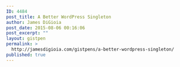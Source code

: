 ```yaml
---
ID: 4484
post_title: A Better WordPress Singleton
author: James DiGioia
post_date: 2015-08-06 00:16:06
post_excerpt: ""
layout: gistpen
permalink: >
  http://jamesdigioia.com/gistpens/a-better-wordpress-singleton/
published: true
---
```

